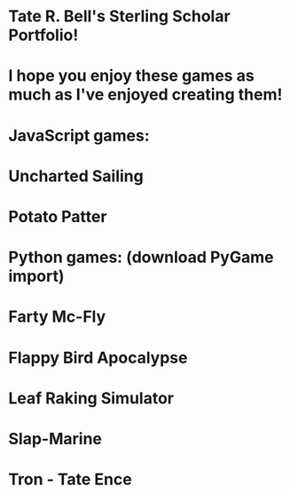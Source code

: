 # Tate R. Bell's Sterling Scholar Portfolio!
# 
# I hope you enjoy these games as much as I've enjoyed creating them!
# 
# 
# 
# JavaScript games:
# Uncharted Sailing
# Potato Patter
# 
# 
# Python games: (download PyGame import)
# Farty Mc-Fly
# Flappy Bird Apocalypse
# Leaf Raking Simulator
# Slap-Marine
# Tron - Tate Ence

